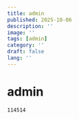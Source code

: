 ```yaml
---
title: admin
published: 2025-10-06
description: ''
image: ''
tags: [admin]
category: ''
draft: false 
lang: ''
---
```

# admin



```
114514
```
